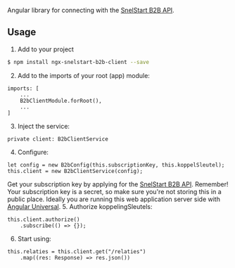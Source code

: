 Angular library for connecting with the [SnelStart B2B API](https://b2bapi-developer.snelstart.nl/).

## Usage
1. Add to your project
```bash
$ npm install ngx-snelstart-b2b-client --save
```
2. Add to the imports of your root (app) module:
```
imports: [
    ...
    B2bClientModule.forRoot(),
    ...
]
```
3. Inject the service:
```
private client: B2bClientService
```
4. Configure:
```
let config = new B2bConfig(this.subscriptionKey, this.koppelSleutel);
this.client = new B2bClientService(config);
```
Get your subscription key by applying for the [SnelStart B2B API](https://b2bapi-developer.snelstart.nl/).
Remember! Your subscription key is a secret, so make sure you're not storing this in a public place. Ideally you are running this web application server side with [Angular Universal](https://universal.angular.io/).
5. Authorize koppelingSleutels:
```
this.client.authorize()
    .subscribe(() => {});
```
6. Start using:
```
this.relaties = this.client.get("/relaties")
    .map((res: Response) => res.json())
```